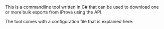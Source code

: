 This is a commandline tool written in C# that can be used to download one or more bulk exports from iProva using the API.

The tool comes with a configuration file that is explained here: 
